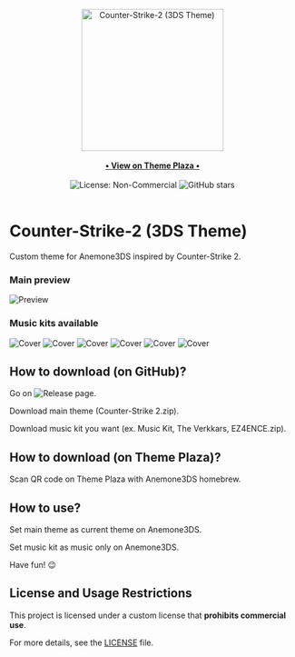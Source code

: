 <div align="center">
    <br>
    <img src="./for_git/logo.png" alt="Counter-Strike-2 (3DS Theme)" width=250>
    <br>
    <br>
    <a href="https://themeplaza.art" target="_blank">
        <b>• View on Theme Plaza •</b>
    </a>
    <br>
    <br>
    <img src="https://img.shields.io/badge/License-NonCommercial-red" alt="License: Non-Commercial">
    <img src="https://img.shields.io/github/stars/TheRake66/Counter-Strike-2-3DS-Theme" alt="GitHub stars">
    <br>
    <br>
</div>

# Counter-Strike-2 (3DS Theme)

 Custom theme for Anemone3DS inspired by Counter-Strike 2. 

### Main preview

 ![Preview](./for_git/preview.png)

### Music kits available

 ![Cover](./music_kits/album_cover/under_bright_lights.png)
 ![Cover](./music_kits/album_cover/the_8-bit_kit.png)
 ![Cover](./music_kits/album_cover/inhuman.png)
 ![Cover](./music_kits/album_cover/flashbang_dance.png)
 ![Cover](./music_kits/album_cover/ez4ence.png)
 ![Cover](./music_kits/album_cover/all_night.png)

## How to download (on GitHub)?

 Go on ![Release](https://github.com/TheRake66/Counter-Strike-2-3DS-Theme/releases) page.

 Download main theme (Counter-Strike 2.zip).

 Download music kit you want (ex. Music Kit, The Verkkars, EZ4ENCE.zip).

## How to download (on Theme Plaza)?

 Scan QR code on Theme Plaza with Anemone3DS homebrew.

## How to use?

 Set main theme as current theme on Anemone3DS.

 Set music kit as music only on Anemone3DS.

 Have fun! 😉

## License and Usage Restrictions

 This project is licensed under a custom license that **prohibits commercial use**.

 For more details, see the [LICENSE](./LICENSE) file.
